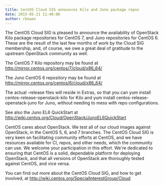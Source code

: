 ```yaml
---
title: CentOS Cloud SIG announces Kilo and Juno package repos
date: 2015-05-21 11:40:00
author: rbowen
---
```


The CentOS Cloud SIG is pleased to announce the availability of OpenStack Kilo package repositories for CentOS 7, and Juno repositories for CentOS 6. These are the result of the last few months of work by the Cloud SIG membership, and, of course, we owe a great deal of gratitude to the upstream OpenStack community as well.

The CentOS 7 Kilo repository may be found at http://mirror.centos.org/centos/7/cloud/x86_64/

The Juno CentOS 6 repository may be found at http://mirror.centos.org/centos/6/cloud/x86_64/

The actual -release files will reside in Extras, so that you can yum install centos-release-openstack-kilo for Kilo and yum install centos-release-openstack-juno for Juno, without needing to mess with repo configurations.

See also the Juno EL6 QuickStart at http://wiki.centos.org/Cloud/OpenStack/JunoEL6QuickStart

CentOS cares about OpenStack. We test all of our cloud images against OpenStack, in the CentOS 5, 6, and 7 branches. The CentOS Cloud SIG is very keen on facilitating community efforts at CentOS, and we have resources available for CI, repos, and other needs, which the community can use. We welcome your participation in this effort. We're dedicated to ensuring that CentOS is a solid, dependable platform for deploying OpenStack, and that all versions of OpenStack are thoroughly tested against CentOS, and vice versa.

You can find out more about the CentOS Cloud SIG, and how to get involved, at http://wiki.centos.org/SpecialInterestGroup/Cloud